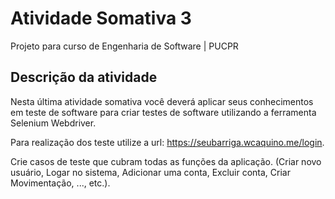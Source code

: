 # Atividade Somativa 3
Projeto para curso de Engenharia de Software | PUCPR

## Descrição da atividade
Nesta última atividade somativa você deverá aplicar seus conhecimentos em teste de software para criar testes de software utilizando a ferramenta Selenium Webdriver.

Para realização dos teste utilize a url: https://seubarriga.wcaquino.me/login.

Crie casos de teste que cubram todas as funções da aplicação. (Criar novo usuário, Logar no sistema, Adicionar uma conta, Excluir conta, Criar Movimentação, ..., etc.).
